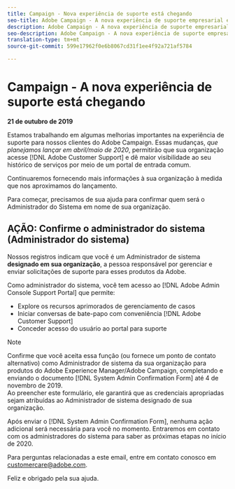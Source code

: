 ```yaml
---
title: Campaign - Nova experiência de suporte está chegando
seo-title: Adobe Campaign - A nova experiência de suporte empresarial está sendo lançada
description: Adobe Campaign - A nova experiência de suporte empresarial está sendo lançada
seo-description: Adobe Campaign - A nova experiência de suporte empresarial está sendo lançada
translation-type: tm+mt
source-git-commit: 599e17962f0e6b8067cd31f1ee4f92a721af5784

---
```



# Campaign - A nova experiência de suporte está chegando

**21 de outubro de 2019**

Estamos trabalhando em algumas melhorias importantes na experiência de suporte para nossos clientes do Adobe Campaign. Essas mudanças, *que planejamos lançar em abril/maio de 2020*, permitirão que sua organização acesse [!DNL Adobe Customer Support] e dê maior visibilidade ao seu histórico de serviços por meio de um portal de entrada comum.

Continuaremos fornecendo mais informações à sua organização à medida que nos aproximamos do lançamento.

Para começar, precisamos de sua ajuda para confirmar quem será o Administrador do Sistema em nome de sua organização.

## AÇÃO: Confirme o administrador do sistema (Administrador do sistema)

Nossos registros indicam que você é um Administrador de sistema **designado em sua organização**, a pessoa responsável por gerenciar e enviar solicitações de suporte para esses produtos da Adobe.

Como administrador do sistema, você tem acesso ao [!DNL Adobe Admin Console Support Portal] que permite:

* Explore os recursos aprimorados de gerenciamento de casos
* Iniciar conversas de bate-papo com conveniência [!DNL Adobe Customer Support]
* Conceder acesso do usuário ao portal para suporte

>[!NOTE]
>Confirme que você aceita essa função (ou fornece um ponto de contato alternativo) como Administrador de sistema da sua organização para produtos do Adobe Experience Manager/Adobe Campaign, completando e enviando o documento [!DNL System Admin Confirmation Form] até 4 de novembro de 2019.\
>Ao preencher este formulário, ele garantirá que as credenciais apropriadas sejam atribuídas ao Administrador de sistema designado de sua organização.

Após enviar o [!DNL System Admin Confirmation Form], nenhuma ação adicional será necessária para você no momento.  Entraremos em contato com os administradores do sistema para saber as próximas etapas no início de 2020.

Para perguntas relacionadas a este email, entre em contato conosco em customercare@adobe.com.

Feliz e obrigado pela sua ajuda.

